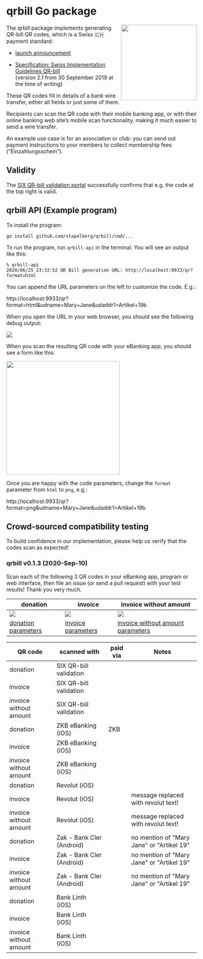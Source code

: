 # qrbill Go package

<img src="https://github.com/stapelberg/qrbill/raw/master/img/2020-09-21-qrbill-0.1.3-invoice-without-amount.png" width="200" height="200" align="right">

The qrbill package implements generating QR-bill QR codes, which is a Swiss
🇨🇭 payment standard:

* [launch
announcement](https://www.six-group.com/en/newsroom/media-releases/2020/20200609-qr-bill-launch.html)

* [Specification: Swiss Implementation Guidelines
  QR-bill](https://www.paymentstandards.ch/dam/downloads/ig-qr-bill-en.pdf)
\
  (version 2.1 from 30 September 2019 at the time of writing)

These QR codes fill in details of a bank wire transfer, either all fields or
just some of them.

Recipients can scan the QR code with their mobile banking app, or with their
online banking web site’s mobile scan functionality, making it much easier to
send a wire transfer.

An example use case is for an association or club: you can send out payment
instructions to your members to collect membership fees (“Einzahlungsschein”).

## Validity

The [SIX QR-bill validation
portal](https://validation.iso-payments.ch/gp/qrrechnung/home) successfully
confirms that e.g. the code at the top right is valid.

## qrbill API (Example program)

To install the program:

```
go install github.com/stapelberg/qrbill/cmd/...
```

To run the program, run `qrbill-api` in the terminal. You will see an output like this:

```
% qrbill-api
2020/06/25 23:32:52 QR Bill generation URL: http://localhost:9933/qr?format=html
```

You can append the URL parameters on the left to customize the code. E.g.:

http://localhost:9933/qr?format=html&udname=Mary+Jane&udaddr1=Artikel+19b

When you open the URL in your web browser, you should see the following debug
output:

![](img/2020-09-21-format-html.jpg)

When you scan the resulting QR code with your eBanking app, you should see a
form like this:

<img src="https://github.com/stapelberg/qrbill/raw/master/img/2020-06-25-ebanking-app.jpg" height="300">

Once you are happy with the code parameters, change the `format` parameter from
`html` to `png`, e.g.:

http://localhost:9933/qr?format=png&udname=Mary+Jane&udaddr1=Artikel+19b

## Crowd-sourced compatibility testing

To build confidence in our implementation, please help us verify that the codes
scan as expected!

### qrbill v0.1.3 (2020-Sep-10)

Scan each of the following 3 QR codes in your eBanking app, program or web
interface, then file an issue (or send a pull request) with your test results!
Thank you very much.

| donation | invoice | invoice without amount |
|----------|---------|------------------------|
| ![](img/2020-09-21-qrbill-0.1.3-donation.png) | ![](img/2020-09-21-qrbill-0.1.3-invoice.png) | ![](img/2020-09-21-qrbill-0.1.3-invoice-without-amount.png) |
| [donation parameters](http://localhost:9933/qr?format=html&udname=&udaddr1=&udaddr2=&udpost=&udcity=&udcountry=&udaddrtype=) | [invoice parameters](http://localhost:9933/qr?format=html&udname=Mary+Jane&udaddr1=Artikel+19b&amount=23.42) | [invoice without amount parameters](http://localhost:9933/qr?format=html&udname=Mary+Jane&udaddr1=Artikel+19b) |

| QR code                | scanned with              | paid via | Notes                                     |
|------------------------|---------------------------|----------|-------------------------------------------|
| donation               | SIX QR-bill validation    |          |                                           |
| invoice                | SIX QR-bill validation    |          |                                           |
| invoice without amount | SIX QR-bill validation    |          |                                           |
| donation               | ZKB eBanking (iOS)        | ZKB      |                                           |
| invoice                | ZKB eBanking (iOS)        |          |                                           |
| invoice without amount | ZKB eBanking (iOS)        |          |                                           |
| donation               | Revolut (iOS)             |          |                                           |
| invoice                | Revolut (iOS)             |          | message replaced with revolut text!       |
| invoice without amount | Revolut (iOS)             |          | message replaced with revolut text!       |
| donation               | Zak - Bank Cler (Android) |          | no mention of "Mary Jane" or "Artikel 19" |
| invoice                | Zak - Bank Cler (Android) |          | no mention of "Mary Jane" or "Artikel 19" |
| invoice without amount | Zak - Bank Cler (Android) |          | no mention of "Mary Jane" or "Artikel 19" |
| donation               | Bank Linth (iOS)       |          |                                     |
| invoice                | Bank Linth (iOS)       |          |                                     |
| invoice without amount | Bank Linth (iOS)       |          |                                     |
